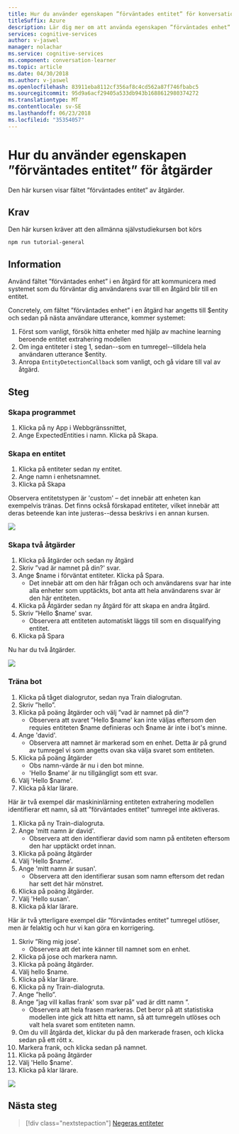 ```yaml
---
title: Hur du använder egenskapen ”förväntades entitet” för konversationen deltagaren åtgärder - kognitiva Microsoft-tjänster | Microsoft Docs
titleSuffix: Azure
description: Lär dig mer om att använda egenskapen ”förväntades enhet” i en konversation deltagaren program.
services: cognitive-services
author: v-jaswel
manager: nolachar
ms.service: cognitive-services
ms.component: conversation-learner
ms.topic: article
ms.date: 04/30/2018
ms.author: v-jaswel
ms.openlocfilehash: 83911eba8112cf356af8c4cd562a87f746fbabc5
ms.sourcegitcommit: 95d9a6acf29405a533db943b1688612980374272
ms.translationtype: MT
ms.contentlocale: sv-SE
ms.lasthandoff: 06/23/2018
ms.locfileid: "35354057"
---
```

# <a name="how-to-use-the-expected-entity-property-of-actions"></a>Hur du använder egenskapen ”förväntades entitet” för åtgärder

Den här kursen visar fältet ”förväntades entitet” av åtgärder.

## <a name="requirements"></a>Krav
Den här kursen kräver att den allmänna självstudiekursen bot körs

    npm run tutorial-general

## <a name="details"></a>Information
Använd fältet ”förväntades enhet” i en åtgärd för att kommunicera med systemet som du förväntar dig användarens svar till en åtgärd blir till en entitet.

Concretely, om fältet ”förväntades enhet” i en åtgärd har angetts till $entity och sedan på nästa användare utterance, kommer systemet:

1. Först som vanligt, försök hitta enheter med hjälp av machine learning beroende entitet extrahering modellen
2. Om inga entiteter i steg 1, sedan--som en tumregel--tilldela hela användaren utterance $entity.
3. Anropa `EntityDetectionCallback` som vanligt, och gå vidare till val av åtgärd.

## <a name="steps"></a>Steg

### <a name="create-the-application"></a>Skapa programmet

1. Klicka på ny App i Webbgränssnittet,
2. Ange ExpectedEntities i namn. Klicka på Skapa.

### <a name="create-an-entity"></a>Skapa en entitet

1. Klicka på entiteter sedan ny entitet.
2. Ange namn i enhetsnamnet.
3. Klicka på Skapa

Observera entitetstypen är 'custom' – det innebär att enheten kan exempelvis tränas.  Det finns också förskapad entiteter, vilket innebär att deras beteende kan inte justeras--dessa beskrivs i en annan kursen.

![](../media/tutorial4_entities.PNG)

### <a name="create-two-actions"></a>Skapa två åtgärder

1. Klicka på åtgärder och sedan ny åtgärd
2. Skriv ”vad är namnet på din?' svar.
3. Ange $name i förväntat entiteter. Klicka på Spara.
    - Det innebär att om den här frågan och och användarens svar har inte alla enheter som upptäckts, bot anta att hela användarens svar är den här entiteten.
2. Klicka på Åtgärder sedan ny åtgärd för att skapa en andra åtgärd.
3. Skriv ”Hello $name' svar.
    - Observera att entiteten automatiskt läggs till som en disqualifying entitet. 
4. Klicka på Spara

Nu har du två åtgärder.

![](../media/tutorial4_actions.PNG)

### <a name="train-the-bot"></a>Träna bot

1. Klicka på tåget dialogrutor, sedan nya Train dialogrutan.
2. Skriv ”hello”.
3. Klicka på poäng åtgärder och välj ”vad är namnet på din”?
    - Observera att svaret ”Hello $name' kan inte väljas eftersom den requies entiteten $name definieras och $name är inte i bot's minne.
2. Ange 'david'. 
    - Observera att namnet är markerad som en enhet. Detta är på grund av tumregel vi som angetts ovan ska välja svaret som entiteten.
5. Klicka på poäng åtgärder
    - Obs namn-värde är nu i den bot minne.
    - 'Hello $name' är nu tillgängligt som ett svar. 
6. Välj 'Hello $name'.
7. Klicka på klar lärare.

Här är två exempel där maskininlärning entiteten extrahering modellen identifierar ett namn, så att ”förväntades entitet” tumregel inte aktiveras.

1. Klicka på ny Train-dialogruta.
2. Ange 'mitt namn är david'.
    - Observera att den identifierar david som namn på entiteten eftersom den har upptäckt ordet innan.
2. Klicka på poäng åtgärder
3. Välj 'Hello $name'.
4. Ange 'mitt namn är susan'.
    - Observera att den identifierar susan som namn eftersom det redan har sett det här mönstret.
2. Klicka på poäng åtgärder.
2. Välj 'Hello susan'.
3. Klicka på klar lärare.

Här är två ytterligare exempel där ”förväntades entitet” tumregel utlöser, men är felaktig och hur vi kan göra en korrigering.

1. Skriv ”Ring mig jose'.
    - Observera att det inte känner till namnet som en enhet.
2. Klicka på jose och markera namn.
3. Klicka på poäng åtgärder.
4. Välj hello $name.
5. Klicka på klar lärare.
1. Klicka på ny Train-dialogruta.
2. Ange ”hello”.
3. Ange ”jag vill kallas frank' som svar på” vad är ditt namn ”.
    - Observera att hela frasen markeras. Det beror på att statistiska modellen inte gick att hitta ett namn, så att tumregeln utlöses och valt hela svaret som entiteten namn.
2. Om du vill åtgärda det, klickar du på den markerade frasen, och klicka sedan på ett rött x. 
3. Markera frank, och klicka sedan på namnet.
2. Klicka på poäng åtgärder
3. Välj 'Hello $name'.
4. Klicka på klar lärare.

![](../media/tutorial4_dialogs.PNG)

## <a name="next-steps"></a>Nästa steg

> [!div class="nextstepaction"]
> [Negeras entiteter](./5-negatable-entities.md)
